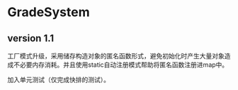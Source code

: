 # GradeSystem

## version 1.1
工厂模式升级，采用储存构造对象的匿名函数形式，避免初始化时产生大量对象造成不必要内存消耗。并且使用static自动注册模式帮助将匿名函数注册进map中。

加入单元测试（仅完成快排的测试）。
